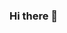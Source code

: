 ### Hi there 👋

<!--
**JannaPlata/JannaPlata** is a ✨ _special_ ✨ repository because its `README.md` (this file) appears on your GitHub profile.

Here are some ideas to get you started:

- 👋 Hi, I’m @JannaPlata
- 👀 I’m interested in Programming
- 🌱 I’m currently learning Java and other languages
- ⚡My technical skills are:
- Java 
- MySQL
-C++
📫 How to reach me jannajaplos09@gmail.com
-->
